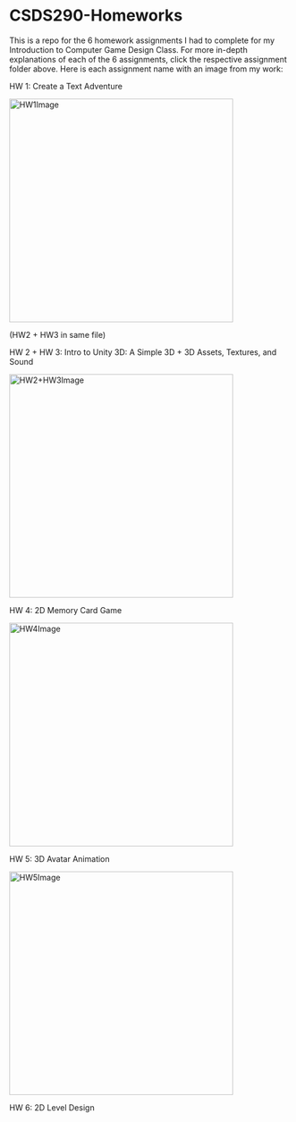 # CSDS290-Homeworks
This is a repo for the 6 homework assignments I had to complete for my Introduction to Computer Game Design Class. For more in-depth explanations of each of the 6 assignments, click the respective assignment folder above. Here is each assignment name with an image from my work:

HW 1: Create a Text Adventure

<img src="https://github.com/MichaelBoelens37/CSDS290-Homeworks/assets/112408082/2f49446d-4970-4c0d-bbf9-fe95efad83f6" alt="HW1Image" width="400"/>

(HW2 + HW3 in same file)

HW 2 + HW 3: Intro to Unity 3D: A Simple 3D + 3D Assets, Textures, and Sound

<img src="https://github.com/MichaelBoelens37/CSDS290-Homeworks/assets/112408082/646ed5fd-491b-498a-9b34-2d919488a6d2" alt="HW2+HW3Image" width="400"/>

HW 4: 2D Memory Card Game

<img src="https://github.com/MichaelBoelens37/CSDS290-Homeworks/assets/112408082/c803b6f0-a5e2-4674-b0c2-b623fb71235e" alt="HW4Image" width="400"/>

HW 5: 3D Avatar Animation

<img src= "https://github.com/MichaelBoelens37/CSDS290-Homeworks/assets/112408082/6326379b-e656-468c-b138-c81402770a7c" alt= "HW5Image" width="400"/>

HW 6: 2D Level Design
